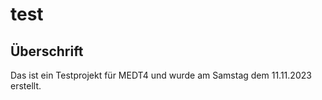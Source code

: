 # test

## Überschrift 
Das ist ein Testprojekt für MEDT4 und wurde am Samstag dem 11.11.2023 erstellt.
